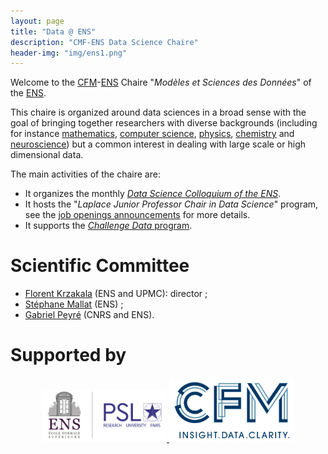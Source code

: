```yaml
---
layout: page
title: "Data @ ENS"
description: "CMF-ENS Data Science Chaire"
header-img: "img/ens1.png"
---
```


Welcome to the [CFM](https://www.cfm.fr/)-[ENS](http://www.ens.fr) Chaire "_Modèles et Sciences des Données_" of the [ENS](http://www.ens.fr/).

This chaire is organized around data sciences in a broad sense with the goal of bringing together researchers with diverse backgrounds (including for instance [mathematics](http://www.math.ens.fr/), [computer science](https://www.di.ens.fr/), [physics](https://www.phys.ens.fr/), [chemistry](http://www.chimie.ens.fr/) and [neuroscience](http://www.biologie.ens.fr/depbio/)) but a common interest in dealing with large scale or high dimensional data.

The main activities of the chaire are:

- It organizes the monthly [_Data Science Colloquium of the ENS_](seminar/).
- It hosts the "_Laplace Junior Professor Chair in Data Science_" program, see the [job openings announcements](jobs/) for more details.
- It supports the [_Challenge Data_ program](https://challengedata.ens.fr/en/home).

Scientific Committee
============================

- [Florent Krzakala](http://krzakala.org/) (ENS and UPMC): director ;
- [Stéphane Mallat](https://www.di.ens.fr/~mallat/) (ENS) ;
- [Gabriel Peyré](http://gpeyre.github.io/) (CNRS and ENS).

Supported by
===========================


<p align="center">

<a href="http://www.ens.fr">
<img width="200" src="img/logo-ens.jpg"/>
</a>
<a href="https://www.cfm.fr">
<img width="200" src="img/logo-cfm.png"/>
</a>


</p>
